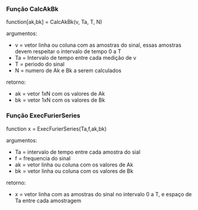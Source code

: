 ### Função CalcAkBk
function[ak,bk] = CalcAkBk(v, Ta, T, N)

argumentos:
* v = vetor linha ou coluna com as amostras do sinal, essas amostras devem respeitar o intervalo de tempo 0 a T
* Ta = Intervalo de tempo entre cada medição de v
* T = periodo do sinal
* N = numero de Ak e Bk a serem calculados  

retorno:
* ak = vetor 1xN com os valores de Ak
* bk = vetor 1xN com os valores de Bk

### Função ExecFurierSeries
function x = ExecFurierSeries(Ta,f,ak,bk)  

argumentos:
* Ta = intervalo de tempo entre cada amostra do sial
* f  = frequencia do sinal
* ak = vetor linha ou coluna com os valores de Ak
* bk = vetor linha ou coluna com os valores de Bk  

retorno:
* x = vetor linha com as amostras do sinal no intervalo 0 a T, e espaço de Ta entre cada amostragem
